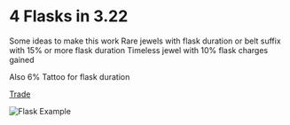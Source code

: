 # 4 Flasks in 3.22

Some ideas to make this work
Rare jewels with flask duration or belt suffix with 15% or more flask duration
Timeless jewel with 10% flask charges gained

Also 6% Tattoo for flask duration

[Trade](https://www.pathofexile.com/trade/search/Crucible/7WeGGb7U5)

![Flask Example](/img/flask_calc_3.22.png)
